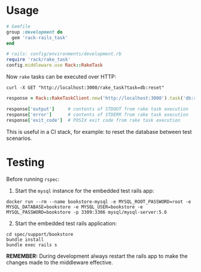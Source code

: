 # Usage

```ruby
# Gemfile
group :development do
  gem 'rack-rails_task'
end

# rails: config/environments/development.rb
require 'rack/rake_task'
config.middleware.use Rack::RakeTask
```

Now `rake` tasks can be executed over HTTP:

```shell
curl -X GET "http://localhost:3000/rake_task?task=db:reset"
```

```ruby
response = Rack::RakeTaskClient.new('http://localhost:3000').task('db:reset')

response['output']     # contents of STDOUT from rake task execution
response['error']      # contents of STDERR from rake task execution
response['exit_code']  # POSIX exit code from rake task execution
```

This is useful in a CI stack, for example: to reset the database between test scenarios.

# Testing

Before running `rspec`:

1. Start the `mysql` instance for the embedded test rails app:

```
docker run --rm --name bookstore-mysql -e MYSQL_ROOT_PASSWORD=root -e MYSQL_DATABASE=bookstore -e MYSQL_USER=bookstore -e MYSQL_PASSWORD=bookstore -p 3309:3306 mysql/mysql-server:5.6
```

2. Start the embedded test rails application:

```
cd spec/support/bookstore
bundle install
bundle exec rails s
```

**REMEMBER:** During development always restart the rails app to make the changes made to the middleware effective.
